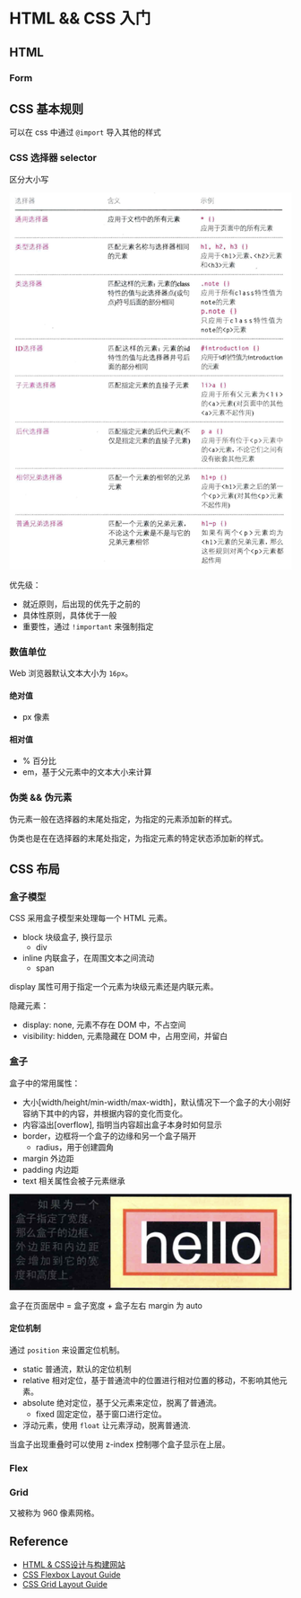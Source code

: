 # HTML && CSS 入门

## HTML

### Form

## CSS 基本规则

可以在 css 中通过 `@import` 导入其他的样式

### CSS 选择器 selector

区分大小写

![css selectors](css-selectors.png)

优先级：

- 就近原则，后出现的优先于之前的
- 具体性原则，具体优于一般
- 重要性，通过 `!important` 来强制指定

### 数值单位

Web 浏览器默认文本大小为 `16px`。

#### 绝对值

- px 像素

#### 相对值

- % 百分比
- em，基于父元素中的文本大小来计算

### 伪类 && 伪元素

伪元素一般在选择器的末尾处指定，为指定的元素添加新的样式。

伪类也是在在选择器的末尾处指定，为指定元素的特定状态添加新的样式。

## CSS 布局

### 盒子模型

CSS 采用盒子模型来处理每一个 HTML 元素。

- block 块级盒子, 换行显示
  - div
- inline 内联盒子，在周围文本之间流动
  - span

display 属性可用于指定一个元素为块级元素还是内联元素。

隐藏元素：

- display: none, 元素不存在 DOM 中，不占空间
- visibility: hidden, 元素隐藏在 DOM 中，占用空间，并留白

### 盒子

盒子中的常用属性：

- 大小[width/height/min-width/max-width]，默认情况下一个盒子的大小刚好容纳下其中的内容，并根据内容的变化而变化。
- 内容溢出[overflow], 指明当内容超出盒子本身时如何显示
- border，边框将一个盒子的边缘和另一个盒子隔开
  - radius，用于创建圆角
- margin 外边距
- padding 内边距
- text 相关属性会被子元素继承

![box-size](box-size.png)

盒子在页面居中 = 盒子宽度 + 盒子左右 margin 为 auto

#### 定位机制

通过 `position` 来设置定位机制。

- static 普通流，默认的定位机制
- relative 相对定位，基于普通流中的位置进行相对位置的移动，不影响其他元素。
- absolute 绝对定位，基于父元素来定位，脱离了普通流。
  - fixed 固定定位，基于窗口进行定位。
- 浮动元素，使用 `float` 让元素浮动，脱离普通流.

当盒子出现重叠时可以使用 z-index 控制哪个盒子显示在上层。

### Flex

### Grid

又被称为 960 像素网格。

## Reference

- [HTML & CSS设计与构建网站](https://book.douban.com/subject/21338365/)
- [CSS Flexbox Layout Guide](https://css-tricks.com/snippets/css/a-guide-to-flexbox/)
- [CSS Grid Layout Guide](https://css-tricks.com/snippets/css/complete-guide-grid/)